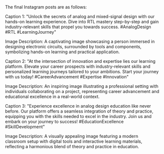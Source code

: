 The final Instagram posts are as follows:

Caption 1: 
"Unlock the secrets of analog and mixed-signal design with our hands-on learning experience. Dive into RTL mastery step-by-step and gain industry-relevant skills that propel you towards success. #AnalogDesign #RTL #LearningJourney"
  
Image Description: A captivating image showcasing a person immersed in designing electronic circuits, surrounded by tools and components, symbolizing hands-on learning and practical application.

Caption 2:
"At the intersection of innovation and expertise lies our learning platform. Elevate your career prospects with industry-relevant skills and personalized learning journeys tailored to your ambitions. Start your journey with us today! #CareerAdvancement #Expertise #Innovation"

Image Description: An inspiring image illustrating a professional setting with individuals collaborating on a project, representing career advancement and educational excellence in a real-world context.
  
Caption 3:
"Experience excellence in analog design education like never before. Our platform offers a seamless integration of theory and practice, equipping you with the skills needed to excel in the industry. Join us and embark on your journey to success! #EducationExcellence #SkillDevelopment"

Image Description: A visually appealing image featuring a modern classroom setup with digital tools and interactive learning materials, reflecting a harmonious blend of theory and practice in education.